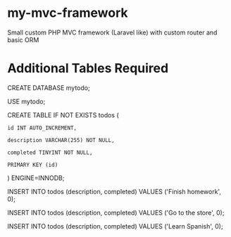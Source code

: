 # my-mvc-framework
Small custom PHP MVC framework (Laravel like) with custom router and basic ORM

# Additional Tables Required

CREATE DATABASE mytodo;

USE mytodo;

CREATE TABLE IF NOT EXISTS todos (

    id INT AUTO_INCREMENT,

    description VARCHAR(255) NOT NULL,

    completed TINYINT NOT NULL,

    PRIMARY KEY (id)

)  ENGINE=INNODB;

INSERT INTO todos (description, completed) VALUES ('Finish homework', 0);

INSERT INTO todos (description, completed) VALUES ('Go to the store', 0);

INSERT INTO todos (description, completed) VALUES ('Learn Spanish', 0);


